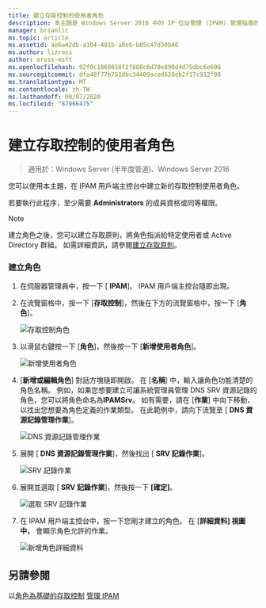 ```yaml
---
title: 建立存取控制的使用者角色
description: 本主題是 Windows Server 2016 中的 IP 位址管理 (IPAM) 管理指南的一部分。
manager: brianlic
ms.topic: article
ms.assetid: ae6a42db-a104-401b-a8e6-b85c47d30b46
ms.author: lizross
author: eross-msft
ms.openlocfilehash: 92f0c1860858f2f888c6d78e890d4d75dbc6e696
ms.sourcegitcommit: dfa48f77b751dbc34409aced628eb2f17c912f08
ms.translationtype: MT
ms.contentlocale: zh-TW
ms.lasthandoff: 08/07/2020
ms.locfileid: "87966475"
---
```

# <a name="create-a-user-role-for-access-control"></a>建立存取控制的使用者角色

>適用於：Windows Server (半年度管道)、Windows Server 2016

您可以使用本主題，在 IPAM 用戶端主控台中建立新的存取控制使用者角色。

若要執行此程序，至少需要 **Administrators** 的成員資格或同等權限。

> [!NOTE]
> 建立角色之後，您可以建立存取原則，將角色指派給特定使用者或 Active Directory 群組。 如需詳細資訊，請參閱[建立存取原則](../../technologies/ipam/Create-an-Access-Policy.md)。

### <a name="to-create-a-role"></a>建立角色

1.  在伺服器管理員中，按一下 [ **IPAM**]。 IPAM 用戶端主控台隨即出現。

2.  在流覽窗格中，按一下 [**存取控制**]，然後在下方的流覽窗格中，按一下 [**角色**]。

    ![存取控制角色](../../media/Create-a-User-Role-for-Access-Control/ipam_CreateUserRole_01.jpg)

3.  以滑鼠右鍵按一下 [**角色**]，然後按一下 [**新增使用者角色**]。

    ![新增使用者角色](../../media/Create-a-User-Role-for-Access-Control/ipam_CreateUserRole_02.jpg)

4.  [**新增或編輯角色**] 對話方塊隨即開啟。 在 [**名稱**] 中，輸入讓角色功能清楚的角色名稱。 例如，如果您想要建立可讓系統管理員管理 DNS SRV 資源記錄的角色，您可以將角色命名為**IPAMSrv**。 如有需要，請在 [**作業**] 中向下移動，以找出您想要為角色定義的作業類型。 在此範例中，請向下流覽至 [ **DNS 資源記錄管理作業**]。

    ![DNS 資源記錄管理作業](../../media/Create-a-User-Role-for-Access-Control/ipam_CreateUserRole_03.jpg)

5.  展開 [ **DNS 資源記錄管理作業**]，然後找出 [ **SRV 記錄作業**]。

    ![SRV 記錄作業](../../media/Create-a-User-Role-for-Access-Control/ipam_CreateUserRole_04.jpg)

6.  展開並選取 [ **SRV 記錄作業**]，然後按一下 **[確定]**。

    ![選取 SRV 記錄作業](../../media/Create-a-User-Role-for-Access-Control/ipam_CreateUserRole_05.jpg)

7.  在 IPAM 用戶端主控台中，按一下您剛才建立的角色。 在 [**詳細資料] 視圖中，** 會顯示角色允許的作業。

    ![新增角色詳細資料](../../media/Create-a-User-Role-for-Access-Control/ipam_CreateUserRole_06.jpg)

## <a name="see-also"></a>另請參閱
以[角色為基礎的存取控制](Role-based-Access-Control.md) 
[管理 IPAM](Manage-IPAM.md)



